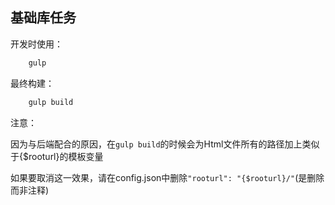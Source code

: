 ## 基础库任务

开发时使用：

```bash
	gulp
```

最终构建：

```bash
	gulp build
```

注意：

因为与后端配合的原因，在`gulp build`的时候会为Html文件所有的路径加上类似于{$rooturl}的模板变量

如果要取消这一效果，请在config.json中删除`"rooturl": "{$rooturl}/"`(是删除而非注释)
